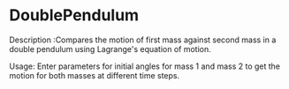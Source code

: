 # DoublePendulum

Description :Compares the motion of first mass against second mass in a double pendulum using Lagrange's equation of motion.

Usage: Enter parameters for initial angles for mass 1 and mass 2 to get the motion for both masses at different time steps.

